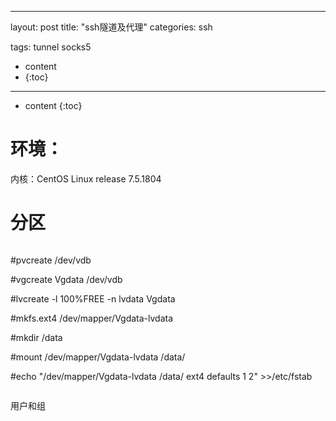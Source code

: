 

---
layout: post
title: "ssh隧道及代理"
categories: ssh

tags: tunnel socks5

* content
* {:toc}

---



* content
{:toc}
# 环境：

内核：CentOS Linux release 7.5.1804

# 分区

```

```

#pvcreate /dev/vdb

#vgcreate Vgdata /dev/vdb

#lvcreate -l 100%FREE -n lvdata Vgdata

#mkfs.ext4 /dev/mapper/Vgdata-lvdata

\#mkdir /data

\#mount /dev/mapper/Vgdata-lvdata  /data/

#echo "/dev/mapper/Vgdata-lvdata /data/ ext4 defaults 1 2"  >>/etc/fstab

```

```



用户和组
